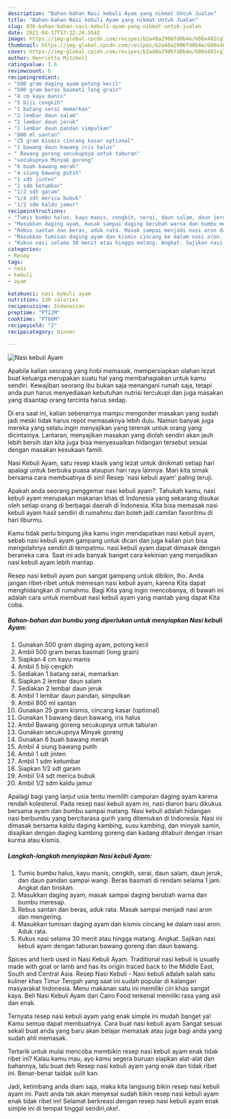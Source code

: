 ```yaml
---
description: "Bahan-bahan Nasi kebuli Ayam yang nikmat Untuk Jualan"
title: "Bahan-bahan Nasi kebuli Ayam yang nikmat Untuk Jualan"
slug: 836-bahan-bahan-nasi-kebuli-ayam-yang-nikmat-untuk-jualan
date: 2021-04-17T17:22:24.554Z
image: https://img-global.cpcdn.com/recipes/b2a40a2906fd0b4e/680x482cq70/nasi-kebuli-ayam-foto-resep-utama.jpg
thumbnail: https://img-global.cpcdn.com/recipes/b2a40a2906fd0b4e/680x482cq70/nasi-kebuli-ayam-foto-resep-utama.jpg
cover: https://img-global.cpcdn.com/recipes/b2a40a2906fd0b4e/680x482cq70/nasi-kebuli-ayam-foto-resep-utama.jpg
author: Henrietta Mitchell
ratingvalue: 3.6
reviewcount: 6
recipeingredient:
- "500 gram daging ayam potong kecil"
- "500 gram beras basmati long grain"
- "4 cm kayu manis"
- "5 biji cengkih"
- "1 batang serai memarkan"
- "2 lembar daun salam"
- "2 lembar daun jeruk"
- "1 lembar daun pandan simpulkan"
- "800 ml santan"
- "25 gram kismis cincang kasar optional"
- "1 bawang daun bawang iris halus"
- " Bawang goreng secukupnya untuk taburan"
- "secukupnya Minyak goreng"
- "6 buah bawang merah"
- "4 siung bawang putih"
- "1 sdt jinten"
- "1 sdm ketumbar"
- "1/2 sdt garam"
- "1/4 sdt merica bubuk"
- "1/2 sdm kaldu jamur"
recipeinstructions:
- "Tumis bumbu halus, kayu manis, cengkih, serai, daun salam, daun jeruk, dan daun pandan sampai wangi. Beras basmati di rendam selama 1 jam. Angkat dan tiriskan."
- "Masukkan daging ayam, masak sampai daging berubah warna dan bumbu meresap."
- "Rebus santan dan beras, aduk rata. Masak sampai menjadi nasi aron dan mengering."
- "Masukkan tumisan daging ayam dan kismis cincang ke dalam nasi aron. Aduk rata."
- "Kukus nasi selama 30 menit atau hingga matang. Angkat. Sajikan nasi kebuli ayam dengan taburan bawang goreng dan daun bawang."
categories:
- Resep
tags:
- nasi
- kebuli
- ayam

katakunci: nasi kebuli ayam 
nutrition: 130 calories
recipecuisine: Indonesian
preptime: "PT22M"
cooktime: "PT60M"
recipeyield: "2"
recipecategory: Dinner

---
```



![Nasi kebuli Ayam](https://img-global.cpcdn.com/recipes/b2a40a2906fd0b4e/680x482cq70/nasi-kebuli-ayam-foto-resep-utama.jpg)

Apabila kalian seorang yang hobi memasak, mempersiapkan olahan lezat buat keluarga merupakan suatu hal yang membahagiakan untuk kamu sendiri. Kewajiban seorang ibu bukan saja menangani rumah saja, tetapi anda pun harus menyediakan kebutuhan nutrisi tercukupi dan juga masakan yang disantap orang tercinta harus sedap.

Di era  saat ini, kalian sebenarnya mampu mengorder masakan yang sudah jadi meski tidak harus repot memasaknya lebih dulu. Namun banyak juga mereka yang selalu ingin menyajikan yang terenak untuk orang yang dicintainya. Lantaran, menyajikan masakan yang diolah sendiri akan jauh lebih bersih dan kita juga bisa menyesuaikan hidangan tersebut sesuai dengan masakan kesukaan famili. 

Nasi Kebuli Ayam, satu resep klasik yang lezat untuk dinikmati setiap hari apalagi untuk berbuka puasa ataupun hari raya lainnya. Mari kita simak bersama cara membuatnya di sini! Resep &#39;nasi kebuli ayam&#39; paling teruji.

Apakah anda seorang penggemar nasi kebuli ayam?. Tahukah kamu, nasi kebuli ayam merupakan makanan khas di Indonesia yang sekarang disukai oleh setiap orang di berbagai daerah di Indonesia. Kita bisa memasak nasi kebuli ayam hasil sendiri di rumahmu dan boleh jadi camilan favoritmu di hari liburmu.

Kamu tidak perlu bingung jika kamu ingin mendapatkan nasi kebuli ayam, sebab nasi kebuli ayam gampang untuk dicari dan juga kalian pun bisa mengolahnya sendiri di tempatmu. nasi kebuli ayam dapat dimasak dengan beraneka cara. Saat ini ada banyak banget cara kekinian yang menjadikan nasi kebuli ayam lebih mantap.

Resep nasi kebuli ayam pun sangat gampang untuk dibikin, lho. Anda jangan ribet-ribet untuk memesan nasi kebuli ayam, karena Kita dapat menghidangkan di rumahmu. Bagi Kita yang ingin mencobanya, di bawah ini adalah cara untuk membuat nasi kebuli ayam yang mantab yang dapat Kita coba.

<!--inarticleads1-->

##### Bahan-bahan dan bumbu yang diperlukan untuk menyiapkan Nasi kebuli Ayam:

1. Gunakan 500 gram daging ayam, potong kecil
1. Ambil 500 gram beras basmati (long grain)
1. Siapkan 4 cm kayu manis
1. Ambil 5 biji cengkih
1. Sediakan 1 batang serai, memarkan
1. Siapkan 2 lembar daun salam
1. Sediakan 2 lembar daun jeruk
1. Ambil 1 lembar daun pandan, simpulkan
1. Ambil 800 ml santan
1. Gunakan 25 gram kismis, cincang kasar (optional)
1. Gunakan 1 bawang daun bawang, iris halus
1. Ambil  Bawang goreng secukupnya untuk taburan
1. Gunakan secukupnya Minyak goreng
1. Gunakan 6 buah bawang merah
1. Ambil 4 siung bawang putih
1. Ambil 1 sdt jinten
1. Ambil 1 sdm ketumbar
1. Siapkan 1/2 sdt garam
1. Ambil 1/4 sdt merica bubuk
1. Ambil 1/2 sdm kaldu jamur


Apalagi bagi yang lanjut usia tentu memilih campuran daging ayam karena rendah kolesterol. Pada resep nasi kebuli ayam ini, nasi diaron baru dikukus bersama ayam dan bumbu sampai matang. Nasi kebuli adalah hidangan nasi berbumbu yang bercitarasa gurih yang ditemukan di Indonesia. Nasi ini dimasak bersama kaldu daging kambing, susu kambing, dan minyak samin, disajikan dengan daging kambing goreng dan kadang ditaburi dengan irisan kurma atau kismis. 

<!--inarticleads2-->

##### Langkah-langkah menyiapkan Nasi kebuli Ayam:

1. Tumis bumbu halus, kayu manis, cengkih, serai, daun salam, daun jeruk, dan daun pandan sampai wangi. Beras basmati di rendam selama 1 jam. Angkat dan tiriskan.
1. Masukkan daging ayam, masak sampai daging berubah warna dan bumbu meresap.
1. Rebus santan dan beras, aduk rata. Masak sampai menjadi nasi aron dan mengering.
1. Masukkan tumisan daging ayam dan kismis cincang ke dalam nasi aron. Aduk rata.
1. Kukus nasi selama 30 menit atau hingga matang. Angkat. Sajikan nasi kebuli ayam dengan taburan bawang goreng dan daun bawang.


Spices and herb used in Nasi Kebuli Ayam. Traditional nasi kebuli is usually made with goat or lamb and has its origin traced back to the Middle East, South and Central Asia. Resep Nasi Kebuli - Nasi kebuli adalah salah satu kuliner khas Timur Tengah yang saat ini sudah popular di kalangan masyarakat Indonesia. Menu makanan satu ini memiliki ciri khas sangat kaya. Beli Nasi Kebuli Ayam dari Cairo Food terkenal memiliki rasa yang asli dan enak. 

Ternyata resep nasi kebuli ayam yang enak simple ini mudah banget ya! Kamu semua dapat membuatnya. Cara buat nasi kebuli ayam Sangat sesuai sekali buat anda yang baru akan belajar memasak atau juga bagi anda yang sudah ahli memasak.

Tertarik untuk mulai mencoba membikin resep nasi kebuli ayam enak tidak ribet ini? Kalau kamu mau, ayo kamu segera buruan siapkan alat-alat dan bahannya, lalu buat deh Resep nasi kebuli ayam yang enak dan tidak ribet ini. Benar-benar taidak sulit kan. 

Jadi, ketimbang anda diam saja, maka kita langsung bikin resep nasi kebuli ayam ini. Pasti anda tak akan menyesal sudah bikin resep nasi kebuli ayam enak tidak ribet ini! Selamat berkreasi dengan resep nasi kebuli ayam enak simple ini di tempat tinggal sendiri,oke!.

